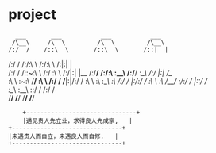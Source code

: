 # project
      ___       ___           ___           ___     
     /\__\     /\  \         /\  \         /\__\    
    /:/  /    /::\  \       /::\  \       /::|  |   
   /:/  /    /:/\:\  \     /:/\:\  \     /:|:|  |   
  /:/  /    /::\~\:\  \   /:/  \:\  \   /:/|:|  |__ 
 /:/__/    /:/\:\ \:\__\ /:/__/ \:\__\ /:/ |:| /\__\
 \:\  \    \:\~\:\ \/__/ \:\  \ /:/  / \/__|:|/:/  /
  \:\  \    \:\ \:\__\    \:\  /:/  /      |:/:/  / 
   \:\  \    \:\ \/__/     \:\/:/  /       |::/  /  
    \:\__\    \:\__\        \::/  /        /:/  /   
     \/__/     \/__/         \/__/         \/__/ 

        +-------------------------------+
        |遇见贵人先立业，求得良人先成家,   |
	+-------------------------------+
	|未遇贵人而自立，未遇良人而自修.   |
	+-------------------------------+


